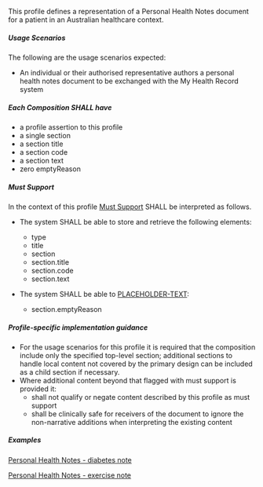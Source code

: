 This profile defines a representation of a Personal Health Notes document for a patient in an Australian healthcare context. 

##### **Usage Scenarios**
The following are the usage scenarios expected:
* An individual or their authorised representative authors a personal health notes document to be exchanged with the My Health Record system

##### **Each Composition SHALL have**
* a profile assertion to this profile
* a single section
* a section title
* a section code
* a section text
* zero emptyReason

#####  **Must Support**
In the context of this profile [Must Support](http://hl7.org/fhir/STU3/conformance-rules.html#mustSupport) SHALL be interpreted as follows.
* The system SHALL be able to store and retrieve the following elements:
    * type
    * title
    * section
    * section.title
    * section.code
    * section.text

* The system SHALL be able to [PLACEHOLDER-TEXT](https://jira.digitalhealth.gov.au/browse/CIFMM-2217):
    * section.emptyReason

##### **Profile-specific implementation guidance**
* For the usage scenarios for this profile it is required that the composition include only the specified top-level section; additional sections to handle local content not covered by the primary design can be included as a child section if necessary.
* Where additional content beyond that flagged with must support is provided it:
    * shall not qualify or negate content described by this profile as must support
    * shall be clinically safe for receivers of the document to ignore the non-narrative additions when interpreting the existing content

##### **Examples**

[Personal Health Notes - diabetes note](Composition-composition-phn-example1.html)

[Personal Health Notes - exercise note](Composition-composition-phn-example2.html)